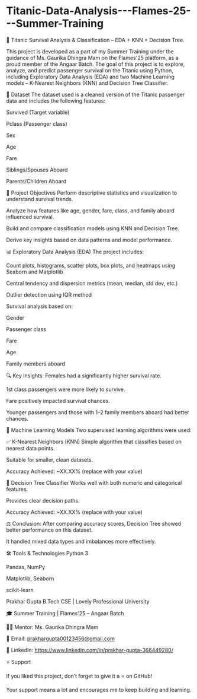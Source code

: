 # Titanic-Data-Analysis---Flames-25---Summer-Training
🚢 Titanic Survival Analysis & Classification – EDA + KNN + Decision Tree.

This project is developed as a part of my Summer Training under the guidance of Ms. Gaurika Dhingra Mam on the Flames'25 platform, as a proud member of the Angaar Batch. The goal of this project is to explore, analyze, and predict passenger survival on the Titanic using Python, including Exploratory Data Analysis (EDA) and two Machine Learning models – K-Nearest Neighbors (KNN) and Decision Tree Classifier.

📁 Dataset
The dataset used is a cleaned version of the Titanic passenger data and includes the following features:

Survived (Target variable)

Pclass (Passenger class)

Sex

Age

Fare

Siblings/Spouses Aboard

Parents/Children Aboard

🧠 Project Objectives
Perform descriptive statistics and visualization to understand survival trends.

Analyze how features like age, gender, fare, class, and family aboard influenced survival.

Build and compare classification models using KNN and Decision Tree.

Derive key insights based on data patterns and model performance.

📊 Exploratory Data Analysis (EDA)
The project includes:

Count plots, histograms, scatter plots, box plots, and heatmaps using Seaborn and Matplotlib

Central tendency and dispersion metrics (mean, median, std dev, etc.)

Outlier detection using IQR method

Survival analysis based on:

Gender

Passenger class

Fare

Age

Family members aboard

🔍 Key Insights:
Females had a significantly higher survival rate.

1st class passengers were more likely to survive.

Fare positively impacted survival chances.

Younger passengers and those with 1–2 family members aboard had better chances.

🤖 Machine Learning Models
Two supervised learning algorithms were used:

✅ K-Nearest Neighbors (KNN)
Simple algorithm that classifies based on nearest data points.

Suitable for smaller, clean datasets.

Accuracy Achieved: ~XX.XX% (replace with your value)

🌳 Decision Tree Classifier
Works well with both numeric and categorical features.

Provides clear decision paths.

Accuracy Achieved: ~XX.XX% (replace with your value)

⚖️ Conclusion:
After comparing accuracy scores, Decision Tree showed better performance on this dataset.

It handled mixed data types and imbalances more effectively.

🛠 Tools & Technologies
Python 3

Pandas, NumPy

Matplotlib, Seaborn

scikit-learn

Prakhar Gupta
B.Tech CSE | Lovely Professional University

🎓 Summer Training | Flames'25 – Angaar Batch

🧑‍🏫 Mentor: Ms. Gaurika Dhingra Mam

📧 Email: prakhargupta00123456@gmail.com

🔗 LinkedIn: https://www.linkedin.com/in/prakhar-gupta-366449280/

⭐ Support

If you liked this project, don’t forget to give it a ⭐ on GitHub!

Your support means a lot and encourages me to keep building and learning.
